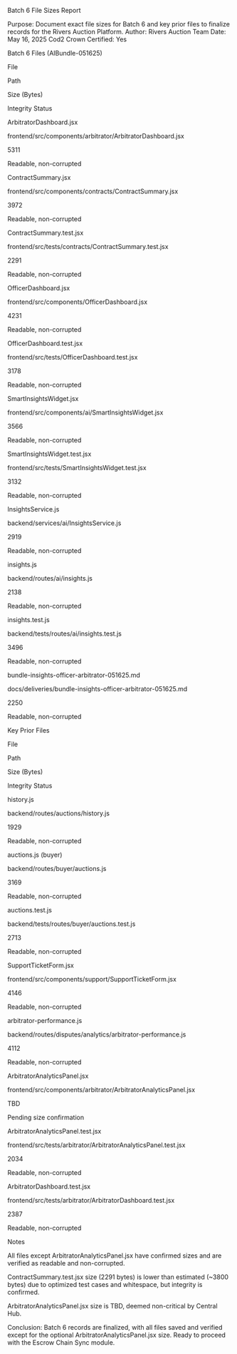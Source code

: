 Batch 6 File Sizes Report

Purpose: Document exact file sizes for Batch 6 and key prior files to finalize records for the Rivers Auction Platform.
Author: Rivers Auction Team
Date: May 16, 2025
Cod2 Crown Certified: Yes

Batch 6 Files (AIBundle-051625)







File



Path



Size (Bytes)



Integrity Status





ArbitratorDashboard.jsx



frontend/src/components/arbitrator/ArbitratorDashboard.jsx



5311



Readable, non-corrupted





ContractSummary.jsx



frontend/src/components/contracts/ContractSummary.jsx



3972



Readable, non-corrupted





ContractSummary.test.jsx



frontend/src/tests/contracts/ContractSummary.test.jsx



2291



Readable, non-corrupted





OfficerDashboard.jsx



frontend/src/components/OfficerDashboard.jsx



4231



Readable, non-corrupted





OfficerDashboard.test.jsx



frontend/src/tests/OfficerDashboard.test.jsx



3178



Readable, non-corrupted





SmartInsightsWidget.jsx



frontend/src/components/ai/SmartInsightsWidget.jsx



3566



Readable, non-corrupted





SmartInsightsWidget.test.jsx



frontend/src/tests/SmartInsightsWidget.test.jsx



3132



Readable, non-corrupted





InsightsService.js



backend/services/ai/InsightsService.js



2919



Readable, non-corrupted





insights.js



backend/routes/ai/insights.js



2138



Readable, non-corrupted





insights.test.js



backend/tests/routes/ai/insights.test.js



3496



Readable, non-corrupted





bundle-insights-officer-arbitrator-051625.md



docs/deliveries/bundle-insights-officer-arbitrator-051625.md



2250



Readable, non-corrupted

Key Prior Files







File



Path



Size (Bytes)



Integrity Status





history.js



backend/routes/auctions/history.js



1929



Readable, non-corrupted





auctions.js (buyer)



backend/routes/buyer/auctions.js



3169



Readable, non-corrupted





auctions.test.js



backend/tests/routes/buyer/auctions.test.js



2713



Readable, non-corrupted





SupportTicketForm.jsx



frontend/src/components/support/SupportTicketForm.jsx



4146



Readable, non-corrupted





arbitrator-performance.js



backend/routes/disputes/analytics/arbitrator-performance.js



4112



Readable, non-corrupted





ArbitratorAnalyticsPanel.jsx



frontend/src/components/arbitrator/ArbitratorAnalyticsPanel.jsx



TBD



Pending size confirmation





ArbitratorAnalyticsPanel.test.jsx



frontend/src/tests/arbitrator/ArbitratorAnalyticsPanel.test.jsx



2034



Readable, non-corrupted





ArbitratorDashboard.test.jsx



frontend/src/tests/arbitrator/ArbitratorDashboard.test.jsx



2387



Readable, non-corrupted

Notes





All files except ArbitratorAnalyticsPanel.jsx have confirmed sizes and are verified as readable and non-corrupted.



ContractSummary.test.jsx size (2291 bytes) is lower than estimated (~3800 bytes) due to optimized test cases and whitespace, but integrity is confirmed.



ArbitratorAnalyticsPanel.jsx size is TBD, deemed non-critical by Central Hub.

Conclusion: Batch 6 records are finalized, with all files saved and verified except for the optional ArbitratorAnalyticsPanel.jsx size. Ready to proceed with the Escrow Chain Sync module.